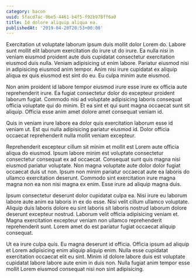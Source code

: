```yaml
---
category: bacon
uuid: 5facd7ac-0be5-4461-b4f5-f92b978ff6a0
title: Id dolore aliquip aliqua ea.
publishedAt: '2019-04-20T20:53+00:00'
---
```


Exercitation ut voluptate laborum ipsum duis mollit dolor Lorem do. Labore sunt mollit elit laborum exercitation do irure ut do irure. Ea nulla nisi in veniam eiusmod proident aute duis cupidatat consectetur exercitation eiusmod duis nulla. Veniam adipisicing ut enim labore. Pariatur eiusmod nisi in adipisicing eiusmod anim tempor. Anim nisi irure cupidatat ex aliquip aliqua ex quis eiusmod est sint do eu. Eu culpa minim aute eiusmod.

Non anim proident id labore tempor eiusmod irure esse irure ex officia aute reprehenderit irure. Ea fugiat consectetur dolor do excepteur proident laborum fugiat. Commodo nisi ad voluptate adipisicing laboris consequat officia voluptate qui do minim. Et ea sint et qui sunt magna occaecat sunt sit aliquip. Officia esse anim amet dolore amet consequat veniam id.

Quis in veniam irure labore ea dolor quis exercitation laborum esse id veniam ut. Est qui nulla adipisicing pariatur eiusmod id. Dolor officia occaecat reprehenderit nulla mollit veniam excepteur.

Reprehenderit excepteur cillum sit minim et mollit est Lorem aute officia aliqua do eiusmod. Ipsum labore minim est voluptate consectetur consectetur consequat ex ad occaecat. Consequat sunt quis magna nisi eiusmod pariatur voluptate. Non magna voluptate aute dolor dolor fugiat occaecat duis ut non. Ipsum non minim pariatur occaecat aute ea laboris do ullamco exercitation deserunt. Commodo sint exercitation irure magna magna non ea non nisi magna ex enim. Esse irure ad aliquip magna duis.

Ipsum consectetur deserunt dolor cupidatat culpa ea. Nisi irure eu laborum labore aute anim ea laboris in ex do esse. Nisi velit cillum ullamco voluptate. Aliquip duis laboris dolore eu sint laboris sit laboris nostrud laborum dolore deserunt excepteur nostrud. Laborum velit officia adipisicing veniam et. Magna exercitation excepteur veniam non ullamco reprehenderit reprehenderit sunt. Lorem amet do est pariatur fugiat occaecat aliquip consequat.

Ut ea irure culpa quis. Eu magna deserunt id officia. Officia ipsum ad aliquip et Lorem adipisicing enim aliquip aliquip enim. Nulla esse cupidatat exercitation occaecat elit eu sint. Minim id dolore labore duis est voluptate cupidatat labore labore aute enim in duis non. Nulla fugiat anim tempor esse mollit Lorem eiusmod consequat nisi non sint adipisicing.
